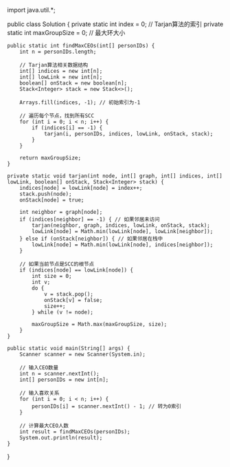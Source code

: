 import java.util.*;

public class Solution {
    private static int index = 0; // Tarjan算法的索引
    private static int maxGroupSize = 0; // 最大环大小

    public static int findMaxCEOs(int[] personIDs) {
        int n = personIDs.length;

        // Tarjan算法相关数据结构
        int[] indices = new int[n];
        int[] lowLink = new int[n];
        boolean[] onStack = new boolean[n];
        Stack<Integer> stack = new Stack<>();

        Arrays.fill(indices, -1); // 初始索引为-1

        // 遍历每个节点，找到所有SCC
        for (int i = 0; i < n; i++) {
            if (indices[i] == -1) {
                tarjan(i, personIDs, indices, lowLink, onStack, stack);
            }
        }

        return maxGroupSize;
    }

    private static void tarjan(int node, int[] graph, int[] indices, int[] lowLink, boolean[] onStack, Stack<Integer> stack) {
        indices[node] = lowLink[node] = index++;
        stack.push(node);
        onStack[node] = true;

        int neighbor = graph[node];
        if (indices[neighbor] == -1) { // 如果邻居未访问
            tarjan(neighbor, graph, indices, lowLink, onStack, stack);
            lowLink[node] = Math.min(lowLink[node], lowLink[neighbor]);
        } else if (onStack[neighbor]) { // 如果邻居在栈中
            lowLink[node] = Math.min(lowLink[node], indices[neighbor]);
        }

        // 如果当前节点是SCC的根节点
        if (indices[node] == lowLink[node]) {
            int size = 0;
            int v;
            do {
                v = stack.pop();
                onStack[v] = false;
                size++;
            } while (v != node);

            maxGroupSize = Math.max(maxGroupSize, size);
        }
    }

    public static void main(String[] args) {
        Scanner scanner = new Scanner(System.in);

        // 输入CEO数量
        int n = scanner.nextInt();
        int[] personIDs = new int[n];

        // 输入喜欢关系
        for (int i = 0; i < n; i++) {
            personIDs[i] = scanner.nextInt() - 1; // 转为0索引
        }

        // 计算最大CEO人数
        int result = findMaxCEOs(personIDs);
        System.out.println(result);
    }
}
